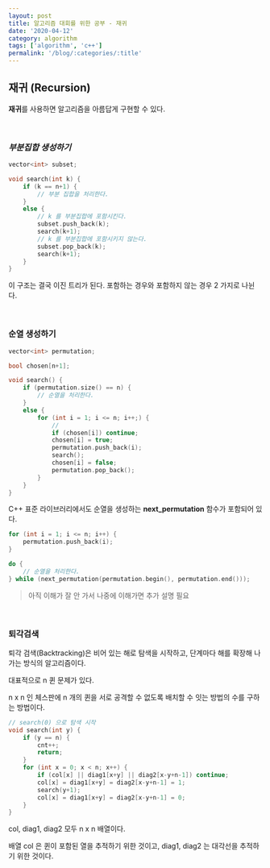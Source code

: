 ```yaml
---
layout: post
title: 알고리즘 대회를 위한 공부 - 재귀
date: '2020-04-12'
category: algorithm
tags: ['algorithm', 'c++']
permalink: '/blog/:categories/:title'
---
```


## 재귀 (Recursion)
**재귀**를 사용하면 알고리즘을 아름답게 구현할 수 있다.

<br>

### *부분집합 생성하기*

```c++
vector<int> subset;

void search(int k) {
    if (k == n+1) {
        // 부분 집합을 처리한다.
    }
    else {
        // k 를 부분집합에 포함시킨다.
        subset.push_back(k);
        search(k+1);
        // k 를 부분집합에 포함시키지 않는다.
        subset.pop_back(k);
        search(k+1);
    }
}
```

이 구조는 결국 이진 트리가 된다. 포함하는 경우와 포함하지 않는 경우 2 가지로 나뉜다.

<br>

### **순열 생성하기**

```c++
vector<int> permutation;

bool chosen[n+1];

void search() {
    if (permutation.size() == n) {
        // 순열을 처리한다.
    }
    else {
        for (int i = 1; i <= n; i++;) {
            // 
            if (chosen[i]) continue;
            chosen[i] = true;
            permutation.push_back(i);
            search();
            chosen[i] = false;
            permutation.pop_back();
        }
    }
}
```
C++ 표준 라이브러리에서도 순열을 생성하는 **next_permutation** 함수가 포함되어 있다.

```c++
for (int i = 1; i <= n; i++) {
    permutation.push_back(i);
}

do {
    // 순열을 처리한다.
} while (next_permutation(permutation.begin(), permutation.end()));
```

> 아직 이해가 잘 안 가서 나중에 이해가면 추가 설명 필요

<br>

### **퇴각검색**

퇴각 검색(Backtracking)은 비어 있는 해로 탐색을 시작하고, 단계마다 해를 확장해 나가는 방식의 알고리즘이다.

대표적으로 n 퀸 문제가 있다.

n x n 인 체스판에 n 개의 퀸을 서로 공격할 수 없도록 배치할 수 잇는 방법의 수를 구하는 방법이다.

```c++
// search(0) 으로 탐색 시작
void search(int y) {
    if (y == n) {
        cnt++;
        return;
    }
    for (int x = 0; x < n; x++) {
        if (col[x] || diag1[x+y] || diag2[x-y+n-1]) continue;
        col[x] = diag1[x+y] = diag2[x-y+n-1] = 1;
        search(y+1);
        col[x] = diag1[x+y] = diag2[x-y+n-1] = 0;
    }
}
```

col, diag1, diag2 모두 n x n 배열이다.

배열 col 은 퀸이 포함된 열을 추적하기 위한 것이고, diag1, diag2 는 대각선을 추적하기 위한 것이다.
